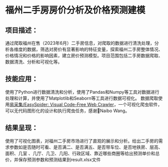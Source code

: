 # 福州二手房房价分析及价格预测建模

## 项目描述：
通过爬取福州在售（2023年6月）二手房信息，对爬取的数据进行清洗处理，分析各维度的数据，筛选对房价有显著影响的特征变量，探索福州二手房整体情况、价格情况和价格的影响因素，建立房价预测模型。项目范围包括二手房数据爬取、数据清洗、分析和可视化等。

## 技能应用：
使用了Python进行数据清洗和分析，使用了Pandas和Numpy等工具对数据进行处理和计算，并使用了Matplotlib和Seaborn等工具进行数据可视化。
数据爬取使用[易采集/EasySpider: Visual Code-Free Web Crawler](https://github.com/NaiboWang/EasySpider)，一个可视化爬虫软件，可以无代码图形化的设计和执行爬虫任务，感谢🙏Naibo Wang。


## 结果呈现：
使用了可视化图表，对福州二手房市场进行了直观的展示和分析。给出二手房的需求参数如是否随时可看、是否满二、是否满五、是否带车位、是否地铁房、层高、面积、几室	、几厅、几卫、几阳、行政区域、靠近哪些商圈等给出预测单价和总价，并保存预测参数和预测结果到result.xlsx文件